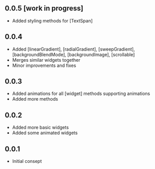 ## 0.0.5 [work in progress]
* Added styling methods for [TextSpan]

## 0.0.4
* Added [linearGradient], [radialGradient], [sweepGradient], [backgroundBlendMode], [backgroundImage], [scrollable]
* Merges similar widgets together
* Minor improvements and fixes

## 0.0.3
* Added animations for all [widget] methods supporting animations
* Added more methods

## 0.0.2
* Added more basic widgets
* Added some animated widgets

## 0.0.1
* Initial consept
